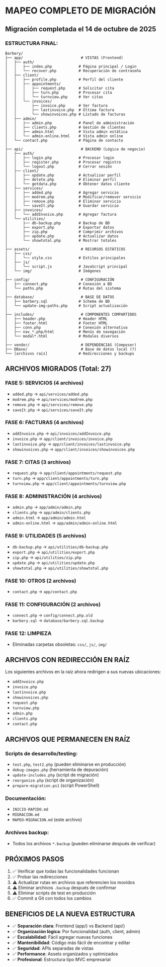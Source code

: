 # MAPEO COMPLETO DE MIGRACIÓN
## Migración completada el 14 de octubre de 2025

### ESTRUCTURA FINAL:

```
Barbery/
├── app/                          # VISTAS (Frontend)
│   ├── auth/
│   │   ├── index.php            # Página principal / Login
│   │   └── recover.php          # Recuperación de contraseña
│   ├── client/
│   │   ├── profile.php          # Perfil del cliente
│   │   ├── appointments/
│   │   │   ├── request.php      # Solicitar cita
│   │   │   ├── turn.php         # Procesar cita
│   │   │   └── turnview.php     # Ver citas
│   │   └── invoices/
│   │       ├── invoice.php      # Ver factura
│   │       ├── lastinvoice.php  # Última factura
│   │       └── showinvoices.php # Listado de facturas
│   ├── admin/
│   │   ├── admin.php            # Panel de administración
│   │   ├── clients.php          # Gestión de clientes
│   │   ├── admin.html           # Vista admin estática
│   │   └── admin-online.html    # Vista admin online
│   └── contact.php              # Página de contacto
│
├── api/                          # BACKEND (Lógica de negocio)
│   ├── auth/
│   │   ├── login.php            # Procesar login
│   │   ├── register.php         # Procesar registro
│   │   └── logout.php           # Cerrar sesión
│   ├── client/
│   │   ├── update.php           # Actualizar perfil
│   │   ├── delete.php           # Eliminar perfil
│   │   └── getdata.php          # Obtener datos cliente
│   ├── services/
│   │   ├── added.php            # Agregar servicio
│   │   ├── modrem.php           # Modificar/remover servicio
│   │   ├── remove.php           # Eliminar servicio
│   │   └── saveIt.php           # Guardar servicio
│   ├── invoices/
│   │   └── addInvoice.php       # Agregar factura
│   └── utilities/
│       ├── db-backup.php        # Backup de BD
│       ├── export.php           # Exportar datos
│       ├── zip.php              # Comprimir archivos
│       ├── update.php           # Actualizar datos
│       └── showtotal.php        # Mostrar totales
│
├── assets/                       # RECURSOS ESTÁTICOS
│   ├── css/
│   │   └── style.css            # Estilos principales
│   ├── js/
│   │   └── script.js            # JavaScript principal
│   └── img/                     # Imágenes
│
├── config/                       # CONFIGURACIÓN
│   ├── connect.php              # Conexión a BD
│   └── paths.php                # Rutas del sistema
│
├── database/                     # BASE DE DATOS
│   ├── barbery.sql              # Schema de BD
│   └── update-img-paths.php     # Script actualización
│
├── includes/                     # COMPONENTES COMPARTIDOS
│   ├── header.php               # Header HTML
│   ├── footer.html              # Footer HTML
│   ├── conn.php                 # Conexión alternativa
│   ├── nav_*.php/html           # Menús de navegación
│   └── modal*.html              # Modales diversos
│
├── vendor/                       # DEPENDENCIAS (Composer)
├── DBase/                        # Base de datos local (?)
└── [archivos raíz]              # Redirecciones y backups

```

## ARCHIVOS MIGRADOS (Total: 27)

### FASE 5: SERVICIOS (4 archivos)
- `added.php` → `api/services/added.php`
- `modrem.php` → `api/services/modrem.php`
- `remove.php` → `api/services/remove.php`
- `saveIt.php` → `api/services/saveIt.php`

### FASE 6: FACTURAS (4 archivos)
- `addInvoice.php` → `api/invoices/addInvoice.php`
- `invoice.php` → `app/client/invoices/invoice.php`
- `lastinvoice.php` → `app/client/invoices/lastinvoice.php`
- `showinvoices.php` → `app/client/invoices/showinvoices.php`

### FASE 7: CITAS (3 archivos)
- `request.php` → `app/client/appointments/request.php`
- `turn.php` → `app/client/appointments/turn.php`
- `turnview.php` → `app/client/appointments/turnview.php`

### FASE 8: ADMINISTRACIÓN (4 archivos)
- `admin.php` → `app/admin/admin.php`
- `clients.php` → `app/admin/clients.php`
- `admin.html` → `app/admin/admin.html`
- `admin-online.html` → `app/admin/admin-online.html`

### FASE 9: UTILIDADES (5 archivos)
- `db-backup.php` → `api/utilities/db-backup.php`
- `export.php` → `api/utilities/export.php`
- `zip.php` → `api/utilities/zip.php`
- `update.php` → `api/utilities/update.php`
- `showtotal.php` → `api/utilities/showtotal.php`

### FASE 10: OTROS (2 archivos)
- `contact.php` → `app/contact.php`

### FASE 11: CONFIGURACIÓN (2 archivos)
- `connect.php` → `config/connect.php.old`
- `barbery.sql` → `database/barbery.sql.backup`

### FASE 12: LIMPIEZA
- Eliminadas carpetas obsoletas: `css/`, `js/`, `img/`

## ARCHIVOS CON REDIRECCIÓN EN RAÍZ

Los siguientes archivos en la raíz ahora redirigen a sus nuevas ubicaciones:
- `addInvoice.php`
- `invoice.php`
- `lastinvoice.php`
- `showinvoices.php`
- `request.php`
- `turnview.php`
- `admin.php`
- `clients.php`
- `contact.php`

## ARCHIVOS QUE PERMANECEN EN RAÍZ

### Scripts de desarrollo/testing:
- `test.php`, `test2.php` (pueden eliminarse en producción)
- `debug-images.php` (herramienta de depuración)
- `update-includes.php` (script de migración)
- `reorganize.php` (script de organización)
- `prepare-migration.ps1` (script PowerShell)

### Documentación:
- `INICIO-RAPIDO.md`
- `MIGRACION.md`
- `MAPEO-MIGRACION.md` (este archivo)

### Archivos backup:
- Todos los archivos `*.backup` (pueden eliminarse después de verificar)

## PRÓXIMOS PASOS

1. ✅ Verificar que todas las funcionalidades funcionan
2. ✅ Probar las redirecciones
3. ⚠️ Actualizar rutas en archivos que referencien los movidos
4. ⚠️ Eliminar archivos `.backup` después de confirmar
5. ⚠️ Eliminar scripts de test en producción
6. ✅ Commit a Git con todos los cambios

## BENEFICIOS DE LA NUEVA ESTRUCTURA

- ✅ **Separación clara**: Frontend (app/) vs Backend (api/)
- ✅ **Organización lógica**: Por funcionalidad (auth, client, admin)
- ✅ **Escalabilidad**: Fácil agregar nuevas funciones
- ✅ **Mantenibilidad**: Código más fácil de encontrar y editar
- ✅ **Seguridad**: APIs separadas de vistas
- ✅ **Performance**: Assets organizados y optimizados
- ✅ **Profesional**: Estructura tipo MVC empresarial
